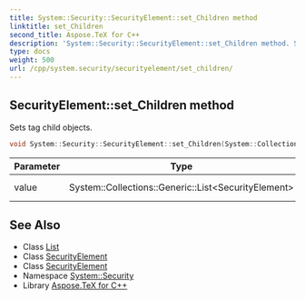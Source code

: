 ```yaml
---
title: System::Security::SecurityElement::set_Children method
linktitle: set_Children
second_title: Aspose.TeX for C++
description: 'System::Security::SecurityElement::set_Children method. Sets tag child objects in C++.'
type: docs
weight: 500
url: /cpp/system.security/securityelement/set_children/
---
```

## SecurityElement::set_Children method


Sets tag child objects.

```cpp
void System::Security::SecurityElement::set_Children(System::Collections::Generic::List<SecurityElement> value)
```


| Parameter | Type | Description |
| --- | --- | --- |
| value | System::Collections::Generic::List\<SecurityElement\> | List of child elements. |

## See Also

* Class [List](../../../system.collections.generic/list/)
* Class [SecurityElement](../)
* Class [SecurityElement](../)
* Namespace [System::Security](../../)
* Library [Aspose.TeX for C++](../../../)
